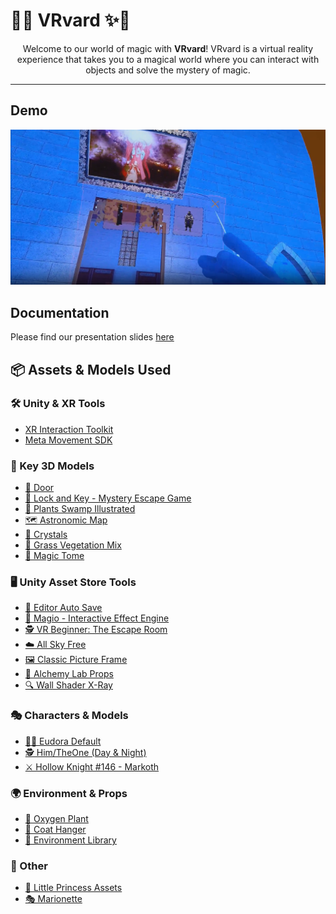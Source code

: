 # 🎩✨ VRvard ✨🎩  
<p align="center">
  Welcome to our world of magic with <b>VRvard</b>!  
  VRvard is a virtual reality experience that takes you to a magical world where you can interact with objects and solve the mystery of magic.
</p>

---
## Demo
[![Our demo video](https://raw.githubusercontent.com/luvluvdt3/VRvard/develop/docs/thumbnail.png)](https://raw.githubusercontent.com/luvluvdt3/VRvard/develop/docs/FINAL_VR.mp4)

## Documentation
Please find our presentation slides [here](docs/VRvard_Presentation.pdf)
## 📦 Assets & Models Used  

### 🛠 Unity & XR Tools  
- [XR Interaction Toolkit](https://docs.unity3d.com/Packages/com.unity.xr.interaction.toolkit@3.0/manual/index.html)  
- [Meta Movement SDK](https://developers.meta.com/horizon/documentation/unity/move-body-tracking/)  

### 🔑 Key 3D Models  
- [🚪 Door](https://sketchfab.com/3d-models/door-d8e3f050f3e4453bb7adf5b0aae229f3)  
- [🔐 Lock and Key - Mystery Escape Game](https://sketchfab.com/3d-models/lock-and-key-mystery-escape-game-cd4cf77ba852446993567ab456c67001)  
- [🌿 Plants Swamp Illustrated](https://sketchfab.com/3d-models/plants-swamp-illustrated-bef4d49c6f24429db4441e750bcf5fed)  
- [🗺 Astronomic Map](https://sketchfab.com/3d-models/astronomic-map-7baae153c17b4985a7280a04829f8c31)  
- [💎 Crystals](https://sketchfab.com/3d-models/crystals-0499073f160248adb451bf4135e5f50a)  
- [🌱 Grass Vegetation Mix](https://sketchfab.com/3d-models/grass-vegitation-mix-81317d6bbe0244acad3de44046d077df)  
- [📜 Magic Tome](https://sketchfab.com/3d-models/magic-tome-22493e3889d643698d08b3eec67880d5)  

### 🖥 Unity Asset Store Tools  
- [📝 Editor Auto Save](https://assetstore.unity.com/packages/tools/utilities/editor-auto-save-234445)  
- [🌌 Magio - Interactive Effect Engine](https://assetstore.unity.com/packages/tools/particles-effects/magio-pro-interactive-effect-engine-urp-hdrp-203817?srsltid=AfmBOoqmilmnlyBc0knxezmpy6vWwoe9Upv30QypiXcb46ZN3Xkct8bY)  
- [🕵️ VR Beginner: The Escape Room](https://assetstore.unity.com/packages/templates/tutorials/vr-beginner-the-escape-room-163264?srsltid=AfmBOorSBkDAyXFTlOWOm1zJ2o-aYBhTTdMWMunhypVICLpA94dmnsu-)  
- [☁️ All Sky Free](https://assetstore.unity.com/packages/2d/textures-materials/sky/allsky-free-10-sky-skybox-set-146014)  
- [🖼 Classic Picture Frame](https://assetstore.unity.com/packages/3d/props/furniture/classic-picture-frame-59038)  
- [🔬 Alchemy Lab Props](https://assetstore.unity.com/packages/3d/props/furniture/alchemy-lab-props-41758)  
- [🔍 Wall Shader X-Ray](https://assetstore.unity.com/packages/vfx/shaders/wall-shader-x-ray-216147)  

### 🎭 Characters & Models  
- [🧙‍♀️ Eudora Default](https://sketchfab.com/3d-models/eudora-default-8fba3d3ad7b443ff9607a502b0571797)  
- [🕵️ Him/TheOne (Day & Night)](https://sketchfab.com/3d-models/himtheone-day-and-night-272fcc8c0fb3492e9f7c6e83a817e1fe)  
- [⚔️ Hollow Knight #146 - Markoth](https://sketchfab.com/3d-models/hollow-knight-146-markoth-f8d63f8fe0394342b08de45a14194ad4)  

### 🌍 Environment & Props  
- [🌿 Oxygen Plant](https://sketchfab.com/3d-models/oxygen-plant-d564a066ba074b4781de47f163a133a4)  
- [🧥 Coat Hanger](https://sketchfab.com/3d-models/coat-hanger-39c2f99ec5fd41809febd39531c1fe07)  
- [🏰 Environment Library](https://sketchfab.com/3d-models/environment-library-26c53ed3f9a84256a45607917c63c321)  

### 🎀 Other  
- [👑 Little Princess Assets](https://github.com/marcusaasjensen/little-princess)  
- [🎭 Marionette](https://www.youtube.com/watch?v=vFojjL7MOK8)  
